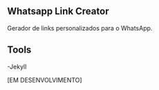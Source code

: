 ## Whatsapp Link Creator
Gerador de links personalizados para o WhatsApp.

## Tools

-Jekyll

[EM DESENVOLVIMENTO]
